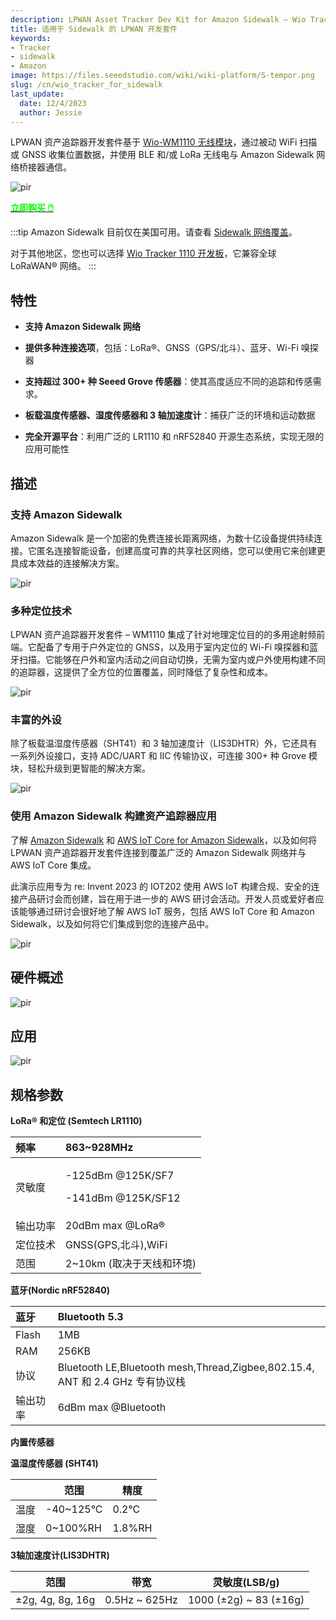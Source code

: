 ```yaml
---
description: LPWAN Asset Tracker Dev Kit for Amazon Sidewalk – Wio Tracker 1110
title: 适用于 Sidewalk 的 LPWAN 开发套件
keywords:
- Tracker
- sidewalk
- Amazon
image: https://files.seeedstudio.com/wiki/wiki-platform/S-tempor.png
slug: /cn/wio_tracker_for_sidewalk
last_update:
  date: 12/4/2023
  author: Jessie
---
```


LPWAN 资产追踪器开发套件基于 [Wio-WM1110 无线模块](https://www.seeedstudio.com/Wio-WM1110-Module-LR1110-and-nRF52840-p-5676.html)，通过被动 WiFi 扫描或 GNSS 收集位置数据，并使用 BLE 和/或 LoRa 无线电与 Amazon Sidewalk 网络桥接器通信。

<p style={{textAlign: 'center'}}><img src="https://files.seeedstudio.com/wiki/SenseCAP/Sidewalk_Kit/sidewalk-kit.png" alt="pir" width={800} height="auto" /></p>

<div class="get_one_now_container" style={{textAlign: 'center'}}>
    <a class="get_one_now_item" href="https://www.seeedstudio.com/LPWAN-Asset-Tracker-Dev-kit-WM1110-p-5846.html">
            <strong><span><font color={'FFFFFF'} size={"4"}> 立即购买 🖱️</font></span></strong>
    </a>
</div>


:::tip
Amazon Sidewalk 目前仅在美国可用。请查看 [Sidewalk 网络覆盖](https://coverage.sidewalk.amazon/)。

对于其他地区，您也可以选择 [Wio Tracker 1110 开发板](https://www.seeedstudio.com/Wio-Tracker-1110-Dev-Board-p-5799.html)，它兼容全球 LoRaWAN® 网络。
:::


## 特性

* **支持 Amazon Sidewalk 网络**

* **提供多种连接选项**，包括：LoRa®、GNSS（GPS/北斗）、蓝牙、Wi-Fi 嗅探器

* **支持超过 300+ 种 Seeed Grove 传感器**：使其高度适应不同的追踪和传感需求。

* **板载温度传感器、湿度传感器和 3 轴加速度计**：捕获广泛的环境和运动数据

* **完全开源平台**：利用广泛的 LR1110 和 nRF52840 开源生态系统，实现无限的应用可能性


## 描述

### 支持 Amazon Sidewalk

Amazon Sidewalk 是一个加密的免费连接长距离网络，为数十亿设备提供持续连接。它匿名连接智能设备，创建高度可靠的共享社区网络，您可以使用它来创建更具成本效益的连接解决方案。

<p style={{textAlign: 'center'}}><img src="https://files.seeedstudio.com/wiki/SenseCAP/Sidewalk_Kit/sidewalk-kit.png" alt="pir" width={800} height="auto" /></p>


### 多种定位技术

LPWAN 资产追踪器开发套件 – WM1110 集成了针对地理定位目的的多用途射频前端。它配备了专用于户外定位的 GNSS，以及用于室内定位的 Wi-Fi 嗅探器和蓝牙扫描。它能够在户外和室内活动之间自动切换，无需为室内或户外使用构建不同的追踪器，这提供了全方位的位置覆盖，同时降低了复杂性和成本。

<p style={{textAlign: 'center'}}><img src="https://wdcdn.qpic.cn/MTY4ODg1NTkyNTI4NTEwNA_234601_twY1xjCUq9Z8yoYu_1701143222?w=2032&h=1070&type=image/png" alt="pir" width={800} height="auto" /></p>


### 丰富的外设

除了板载温湿度传感器（SHT41）和 3 轴加速度计（LIS3DHTR）外，它还具有一系列外设接口，支持 ADC/UART 和 IIC 传输协议，可连接 300+ 种 Grove 模块，轻松升级到更智能的解决方案。

<p style={{textAlign: 'center'}}><img src="https://wdcdn.qpic.cn/MTY4ODg1NTkyNTI4NTEwNA_639823_3yeu0eTFcW0f2AHj_1701143279?w=1802&h=844&type=image/png" alt="pir" width={800} height="auto" /></p>

### 使用 Amazon Sidewalk 构建资产追踪器应用

了解 [Amazon Sidewalk](https://www.amazon.com/Amazon-Sidewalk/b?ie=UTF8&node=21328123011) 和 [AWS IoT Core for Amazon Sidewalk](https://docs.aws.amazon.com/iot/latest/developerguide/iot-sidewalk.html)，以及如何将 LPWAN 资产追踪器开发套件连接到覆盖广泛的 Amazon Sidewalk 网络并与 AWS IoT Core 集成。

此演示应用专为 re: Invent 2023 的 IOT202 使用 AWS IoT 构建合规、安全的连接产品研讨会而创建，旨在用于进一步的 AWS 研讨会活动。开发人员或爱好者应该能够通过研讨会很好地了解 AWS IoT 服务，包括 AWS IoT Core 和 Amazon Sidewalk，以及如何将它们集成到您的连接产品中。

<p style={{textAlign: 'center'}}><img src="https://wdcdn.qpic.cn/MTY4ODg1NTkyNTI4NTEwNA_817803_KG4rJQIohMMzPyR4_1701150525?w=1370&h=798&type=image/png" alt="pir" width={800} height="auto" /></p>

## 硬件概述

<p style={{textAlign: 'center'}}><img src="https://wdcdn.qpic.cn/MTY4ODg1NTkyNTI4NTEwNA_19830_N9NXJqFu1LJ_Rku__1700122819?w=1608&h=1060&type=image/png" alt="pir" width={800} height="auto" /></p>


## 应用


<p style={{textAlign: 'center'}}><img src="https://wdcdn.qpic.cn/MTY4ODg1NTkyNTI4NTEwNA_419290_B_TS3XqgFv7LnMbQ_1700474791?w=1752&h=858&type=image/png" alt="pir" width={800} height="auto" /></p>


## 规格参数


**LoRa® 和定位 (Semtech LR1110)**

|频率|863~928MHz|
| :- | :- |
|灵敏度|<p>-125dBm @125K/SF7</p><p>-141dBm @125K/SF12</p>|
|输出功率|20dBm max @LoRa®|
|定位技术|GNSS(GPS,北斗),WiFi|
|范围|2~10km (取决于天线和环境)|


**蓝牙(Nordic nRF52840)**

|蓝牙|Bluetooth 5.3|
| :- | :- |
|Flash|1MB|
|RAM|256KB|
|协议|Bluetooth LE,Bluetooth mesh,Thread,Zigbee,802.15.4, ANT 和 2.4 GHz 专有协议栈|
|输出功率|6dBm max @Bluetooth|

**内置传感器**

**温湿度传感器 (SHT41)**

|  | 范围 | 精度 |
| -------- | -------- | -------- |
|温度  | -40~125°C |0.2°C|
| 湿度 | 0~100%RH |1.8%RH|


**3轴加速度计(LIS3DHTR)**

| 范围 | 带宽 | 灵敏度(LSB/g) |
| -------- | -------- | -------- | 
| ±2g, 4g, 8g, 16g | 0.5Hz ~ 625Hz |1000 (±2g) ~ 83 (±16g)